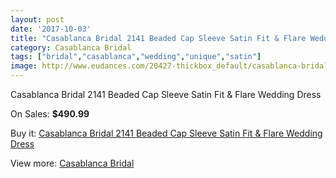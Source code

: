 ```yaml
---
layout: post
date: '2017-10-03'
title: "Casablanca Bridal 2141 Beaded Cap Sleeve Satin Fit & Flare Wedding Dress"
category: Casablanca Bridal
tags: ["bridal","casablanca","wedding","unique","satin"]
image: http://www.eudances.com/20427-thickbox_default/casablanca-bridal-2141-beaded-cap-sleeve-satin-fit-flare-wedding-dress.jpg
---
```

Casablanca Bridal 2141 Beaded Cap Sleeve Satin Fit & Flare Wedding Dress

On Sales: **$490.99**
<a href="https://www.eudances.com/en/casablanca-bridal/6131-casablanca-bridal-2141-beaded-cap-sleeve-satin-fit-flare-wedding-dress.html"><amp-img layout="responsive" width="600" height="600" src="//www.eudances.com/20427-thickbox_default/casablanca-bridal-2141-beaded-cap-sleeve-satin-fit-flare-wedding-dress.jpg" alt="Casablanca Bridal 2141 Beaded Cap Sleeve Satin Fit & Flare Wedding Dress 0" /></a>
<a href="https://www.eudances.com/en/casablanca-bridal/6131-casablanca-bridal-2141-beaded-cap-sleeve-satin-fit-flare-wedding-dress.html"><amp-img layout="responsive" width="600" height="600" src="//www.eudances.com/20429-thickbox_default/casablanca-bridal-2141-beaded-cap-sleeve-satin-fit-flare-wedding-dress.jpg" alt="Casablanca Bridal 2141 Beaded Cap Sleeve Satin Fit & Flare Wedding Dress 1" /></a>
<a href="https://www.eudances.com/en/casablanca-bridal/6131-casablanca-bridal-2141-beaded-cap-sleeve-satin-fit-flare-wedding-dress.html"><amp-img layout="responsive" width="600" height="600" src="//www.eudances.com/20428-thickbox_default/casablanca-bridal-2141-beaded-cap-sleeve-satin-fit-flare-wedding-dress.jpg" alt="Casablanca Bridal 2141 Beaded Cap Sleeve Satin Fit & Flare Wedding Dress 2" /></a>

Buy it: [Casablanca Bridal 2141 Beaded Cap Sleeve Satin Fit & Flare Wedding Dress](https://www.eudances.com/en/casablanca-bridal/6131-casablanca-bridal-2141-beaded-cap-sleeve-satin-fit-flare-wedding-dress.html "Casablanca Bridal 2141 Beaded Cap Sleeve Satin Fit & Flare Wedding Dress")

View more: [Casablanca Bridal](https://www.eudances.com/en/4-casablanca-bridal "Casablanca Bridal")